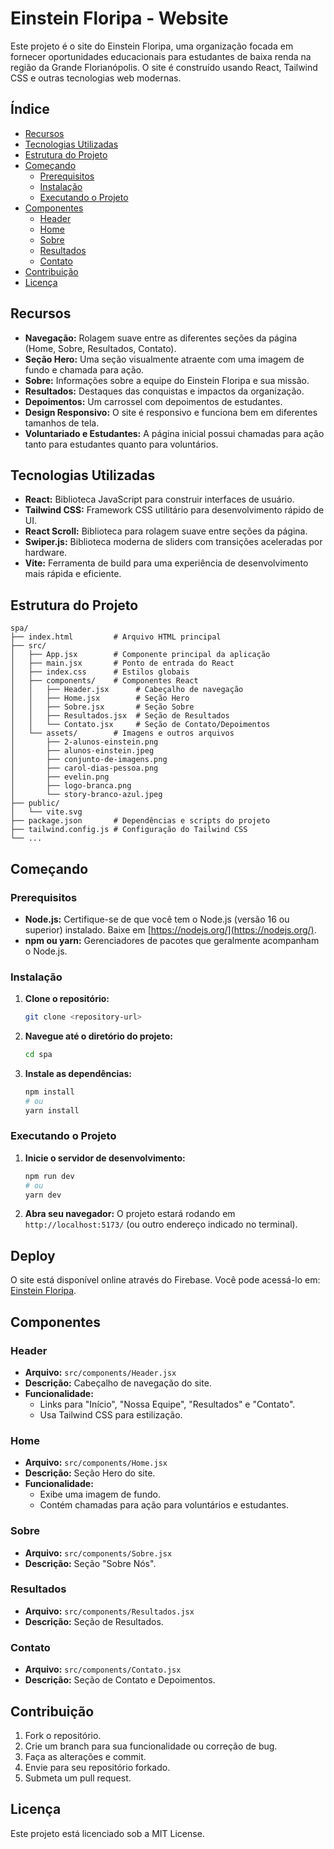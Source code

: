 # Einstein Floripa - Website

Este projeto é o site do Einstein Floripa, uma organização focada em fornecer oportunidades educacionais para estudantes de baixa renda na região da Grande Florianópolis. O site é construído usando React, Tailwind CSS e outras tecnologias web modernas.

## Índice

- [Recursos](#recursos)
- [Tecnologias Utilizadas](#tecnologias-utilizadas)
- [Estrutura do Projeto](#estrutura-do-projeto)
- [Começando](#começando)
  - [Prerequisitos](#prerequisitos)
  - [Instalação](#instalação)
  - [Executando o Projeto](#executando-o-projeto)
- [Componentes](#componentes)
  - [Header](#header)
  - [Home](#home)
  - [Sobre](#sobre)
  - [Resultados](#resultados)
  - [Contato](#contato)
- [Contribuição](#contribuição)
- [Licença](#licença)

## Recursos

- **Navegação:** Rolagem suave entre as diferentes seções da página (Home, Sobre, Resultados, Contato).
- **Seção Hero:** Uma seção visualmente atraente com uma imagem de fundo e chamada para ação.
- **Sobre:** Informações sobre a equipe do Einstein Floripa e sua missão.
- **Resultados:** Destaques das conquistas e impactos da organização.
- **Depoimentos:** Um carrossel com depoimentos de estudantes.
- **Design Responsivo:** O site é responsivo e funciona bem em diferentes tamanhos de tela.
- **Voluntariado e Estudantes:** A página inicial possui chamadas para ação tanto para estudantes quanto para voluntários.

## Tecnologias Utilizadas

- **React:** Biblioteca JavaScript para construir interfaces de usuário.
- **Tailwind CSS:** Framework CSS utilitário para desenvolvimento rápido de UI.
- **React Scroll:** Biblioteca para rolagem suave entre seções da página.
- **Swiper.js:** Biblioteca moderna de sliders com transições aceleradas por hardware.
- **Vite:** Ferramenta de build para uma experiência de desenvolvimento mais rápida e eficiente.

## Estrutura do Projeto

```
spa/
├── index.html         # Arquivo HTML principal
├── src/
│   ├── App.jsx        # Componente principal da aplicação
│   ├── main.jsx       # Ponto de entrada do React
│   ├── index.css      # Estilos globais
│   ├── components/    # Componentes React
│   │   ├── Header.jsx      # Cabeçalho de navegação
│   │   ├── Home.jsx        # Seção Hero
│   │   ├── Sobre.jsx       # Seção Sobre
│   │   ├── Resultados.jsx  # Seção de Resultados
│   │   └── Contato.jsx     # Seção de Contato/Depoimentos
│   └── assets/        # Imagens e outros arquivos
│       ├── 2-alunos-einstein.png
│       ├── alunos-einstein.jpeg
│       ├── conjunto-de-imagens.png
│       ├── carol-dias-pessoa.png
│       ├── evelin.png
│       ├── logo-branca.png
│       └── story-branco-azul.jpeg
├── public/
│   └── vite.svg
├── package.json       # Dependências e scripts do projeto
├── tailwind.config.js # Configuração do Tailwind CSS
└── ...
```

## Começando

### Prerequisitos

- **Node.js:** Certifique-se de que você tem o Node.js (versão 16 ou superior) instalado. Baixe em [https://nodejs.org/](https://nodejs.org/).
- **npm ou yarn:** Gerenciadores de pacotes que geralmente acompanham o Node.js.

### Instalação

1. **Clone o repositório:**

    ```bash
    git clone <repository-url>
    ```

2. **Navegue até o diretório do projeto:**

    ```bash
    cd spa
    ```

3. **Instale as dependências:**

    ```bash
    npm install
    # ou
    yarn install
    ```

### Executando o Projeto

1. **Inicie o servidor de desenvolvimento:**

    ```bash
    npm run dev
    # ou
    yarn dev
    ```

2. **Abra seu navegador:** O projeto estará rodando em `http://localhost:5173/` (ou outro endereço indicado no terminal).

## Deploy

O site está disponível online através do Firebase. Você pode acessá-lo em: [Einstein Floripa](https://eistain-floripa.web.app/).

## Componentes

### Header

- **Arquivo:** `src/components/Header.jsx`
- **Descrição:** Cabeçalho de navegação do site.
- **Funcionalidade:**
  - Links para "Início", "Nossa Equipe", "Resultados" e "Contato".
  - Usa Tailwind CSS para estilização.

### Home

- **Arquivo:** `src/components/Home.jsx`
- **Descrição:** Seção Hero do site.
- **Funcionalidade:**
  - Exibe uma imagem de fundo.
  - Contém chamadas para ação para voluntários e estudantes.

### Sobre

- **Arquivo:** `src/components/Sobre.jsx`
- **Descrição:** Seção "Sobre Nós".

### Resultados

- **Arquivo:** `src/components/Resultados.jsx`
- **Descrição:** Seção de Resultados.

### Contato

- **Arquivo:** `src/components/Contato.jsx`
- **Descrição:** Seção de Contato e Depoimentos.

## Contribuição

1. Fork o repositório.
2. Crie um branch para sua funcionalidade ou correção de bug.
3. Faça as alterações e commit.
4. Envie para seu repositório forkado.
5. Submeta um pull request.

## Licença

Este projeto está licenciado sob a MIT License.

